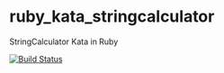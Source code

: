 ruby_kata_stringcalculator
==========================

StringCalculator Kata in Ruby

[![Build Status](https://travis-ci.org/stevenklar/ruby_kata_stringcalculator.png?branch=master)](https://travis-ci.org/stevenklar/ruby_kata_stringcalculator)
